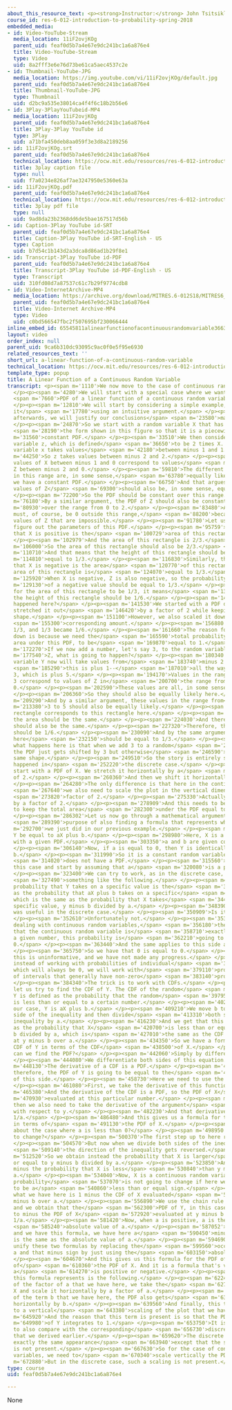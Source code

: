 ```yaml
---
about_this_resource_text: <p><strong>Instructor:</strong> John Tsitsiklis</p>
course_id: res-6-012-introduction-to-probability-spring-2018
embedded_media:
- id: Video-YouTube-Stream
  media_location: 11iF2ovjKOg
  parent_uid: feaf0d5b7a4e67e9dc241bc1a6a876e4
  title: Video-YouTube-Stream
  type: Video
  uid: 8a2fff3e6e76d73be61ca5aec4537c2e
- id: Thumbnail-YouTube-JPG
  media_location: https://img.youtube.com/vi/11iF2ovjKOg/default.jpg
  parent_uid: feaf0d5b7a4e67e9dc241bc1a6a876e4
  title: Thumbnail-YouTube-JPG
  type: Thumbnail
  uid: d2bc9a535e38014ca4f4f6c18b2b56e6
- id: 3Play-3PlayYouTubeid-MP4
  media_location: 11iF2ovjKOg
  parent_uid: feaf0d5b7a4e67e9dc241bc1a6a876e4
  title: 3Play-3Play YouTube id
  type: 3Play
  uid: a71bfa450deb8aa059f3e3d8a2189256
- id: 11iF2ovjKOg.srt
  parent_uid: feaf0d5b7a4e67e9dc241bc1a6a876e4
  technical_location: https://ocw.mit.edu/resources/res-6-012-introduction-to-probability-spring-2018/part-i-the-fundamentals/a-linear-function-of-a-continuous-random-variable/11iF2ovjKOg.srt
  title: 3play caption file
  type: null
  uid: f7a0234e826af7ae3247950e5360e63a
- id: 11iF2ovjKOg.pdf
  parent_uid: feaf0d5b7a4e67e9dc241bc1a6a876e4
  technical_location: https://ocw.mit.edu/resources/res-6-012-introduction-to-probability-spring-2018/part-i-the-fundamentals/a-linear-function-of-a-continuous-random-variable/11iF2ovjKOg.pdf
  title: 3play pdf file
  type: null
  uid: 9ad8da23b2368dd6de5bae167517d56b
- id: Caption-3Play YouTube id-SRT
  parent_uid: feaf0d5b7a4e67e9dc241bc1a6a876e4
  title: Caption-3Play YouTube id-SRT-English - US
  type: Caption
  uid: b7d54c1b143d2a3dca8d86ad1b29f8e1
- id: Transcript-3Play YouTube id-PDF
  parent_uid: feaf0d5b7a4e67e9dc241bc1a6a876e4
  title: Transcript-3Play YouTube id-PDF-English - US
  type: Transcript
  uid: 310fd08d7a87537c61c7b29f9774cdb8
- id: Video-InternetArchive-MP4
  media_location: https://archive.org/download/MITRES.6-012S18/MITRES6_012S18_L11-03_300k.mp4
  parent_uid: feaf0d5b7a4e67e9dc241bc1a6a876e4
  title: Video-Internet Archive-MP4
  type: Video
  uid: c0bd566547fbc2f507695bf230066444
inline_embed_id: 65545811alinearfunctionofacontinuousrandomvariable36636307
layout: video
order_index: null
parent_uid: 9ca6b310dc93095c9ac0f0e5f95e6930
related_resources_text: ''
short_url: a-linear-function-of-a-continuous-random-variable
technical_location: https://ocw.mit.edu/resources/res-6-012-introduction-to-probability-spring-2018/part-i-the-fundamentals/a-linear-function-of-a-continuous-random-variable
template_type: popup
title: A Linear Function of a Continuous Random Variable
transcript: <p><span m='1110'>We now move to the case of continuous random variables.</span>
  </p><p><span m='4280'>We will start with a special case where we want to find the</span>
  <span m='7660'>PDF of a linear function of a continuous random variable.</span>
  </p><p><span m='12810'>We will start by considering a simple example, and study
  it</span> <span m='17780'>using an intuitive argument.</span> </p><p><span m='20410'>And
  afterwards, we will justify our conclusions</span> <span m='23580'>mathematically.</span>
  </p><p><span m='24870'>So we start with a random variable X that has a PDF over</span>
  <span m='28190'>the form shown in this figure so that it is a piecewise</span> <span
  m='31560'>constant PDF.</span> </p><p><span m='33510'>We then consider a random
  variable z, which is defined</span> <span m='36650'>to be 2 times X. The random
  variable x takes values</span> <span m='42180'>between minus 1 and 1.</span> </p><p><span
  m='44250'>So z takes values between minus 2 and 2.</span> </p><p><span m='51560'>Now,
  values of X between minus 1 and 0 correspond to values</span> <span m='56500'>of
  Z between minus 2 and 0.</span> </p><p><span m='59810'>The different values of X
  in this range are, in some sense,</span> <span m='63780'>equally likely, because
  we have a constant PDF.</span> </p><p><span m='66750'>And that argues that the corresponding
  values of Z</span> <span m='69300'>should also be, in some sense, equally likely.</span>
  </p><p><span m='72200'>So the PDF should be constant over this range.</span> </p><p><span
  m='76180'>By a similar argument, the PDF of Z should also be constant</span> <span
  m='80930'>over the range from 0 to 2.</span> </p><p><span m='83480'>And the PDF
  must, of course, be 0 outside this range,</span> <span m='88200'>because these are
  values of Z that are impossible.</span> </p><p><span m='91780'>Let us now try to
  figure out the parameters of this PDF.</span> </p><p><span m='95759'>The probability
  that X is positive is the</span> <span m='100729'>area of this rectangle.</span>
  </p><p><span m='102979'>And the area of this rectangle is 2/3.</span> </p><p><span
  m='106000'>So the area of this rectangle should also be 2/3.</span> </p><p><span
  m='110710'>And that means that the height of this rectangle should be</span> <span
  m='114810'>equal to 1/3.</span> </p><p><span m='116830'>Similarly, the probability
  that X is negative is the area</span> <span m='120770'>of this rectangle, and the
  area of this rectangle is</span> <span m='124070'>equal to 1/3.</span> </p><p><span
  m='125920'>When X is negative, Z is also negative, so the probability</span> <span
  m='129130'>of a negative value should be equal to 1/3.</span> </p><p><span m='131960'>And
  for the area of this rectangle to be 1/3, it means</span> <span m='135650'>that
  the height of this rectangle should be 1/6.</span> </p><p><span m='140240'>So what
  happened here?</span> </p><p><span m='141530'>We started with a PDF of X and essentially
  stretched it out</span> <span m='146420'>by a factor of 2 while keeping the same
  shape.</span> </p><p><span m='151100'>However, we also scaled it down by a</span>
  <span m='155300'>corresponding amount.</span> </p><p><span m='156880'>So 2/3 became
  1/3, and 1/3 became 1/6.</span> </p><p><span m='161660'>The reason for this scaling
  down is because we need the</span> <span m='165590'>total probability, the total
  area under this PDF, to be</span> <span m='169870'>equal to 1.</span> </p><p><span
  m='172270'>If we now add a number, let's say 3, to the random variable</span> <span
  m='177540'>Z, what is going to happen?</span> </p><p><span m='180340'>The random
  variable Y now will take values from</span> <span m='183740'>minus 2 plus 3--</span>
  <span m='185290'>this is plus 1--</span> <span m='187010'>all the way up to 2 plus
  3, which is plus 5.</span> </p><p><span m='194170'>Values in the range from 1 to
  3 correspond to values of Z in</span> <span m='200700'>the range from minus 2 to
  0.</span> </p><p><span m='202590'>These values are all, in some sense, equally likely.</span>
  </p><p><span m='206360'>So they should also be equally likely here.</span> </p><p><span
  m='209290'>And by a similar argument, these values in the range from</span> <span
  m='213380'>3 to 5 should also be equally likely.</span> </p><p><span m='216600'>This
  rectangle corresponds to this rectangle here.</span> </p><p><span m='222280'>So
  the area should be the same.</span> </p><p><span m='224030'>And therefore, the height
  should also be the same.</span> </p><p><span m='227320'>Therefore, the height here
  should be 1/6.</span> </p><p><span m='230090'>And by the same argument, the height
  here</span> <span m='232150'>should be equal to 1/3.</span> </p><p><span m='236130'>So
  what happens here is that when we add 3 to a random</span> <span m='240640'>variable,
  the PDF just gets shifted by 3 but otherwise</span> <span m='246590'>retains the
  same shape.</span> </p><p><span m='249510'>So the story is entirely similar to what
  happened in</span> <span m='252220'>the discrete case.</span> </p><p><span m='253520'>We
  start with a PDF of X. We stretch it horizontally by a</span> <span m='258660'>factor
  of 2.</span> </p><p><span m='260360'>And then we shift it horizontally by 3.</span>
  </p><p><span m='264280'>The only difference is that here in the continuous case,</span>
  <span m='267640'>we also need to scale the plot in the vertical dimension by a</span>
  <span m='273820'>factor of 2.</span> </p><p><span m='275330'>Actually, make it smaller
  by a factor of 2.</span> </p><p><span m='278909'>And this needs to be done in order
  to keep the total area</span> <span m='282300'>under the PDF equal to 1.</span>
  </p><p><span m='286302'>Let us now go through a mathematical argument with the</span>
  <span m='289390'>purpose of also finding a formula that represents what</span> <span
  m='292700'>we just did in our previous example.</span> </p><p><span m='295730'>Let
  Y be equal to aX plus b.</span> </p><p><span m='298980'>Here, X is a random variable
  with a given PDF.</span> </p><p><span m='303350'>a and b are given constants.</span>
  </p><p><span m='306140'>Now, if a is equal to 0, then Y is identically equal to
  b.</span> </p><p><span m='311990'>So it is a constant random variable and</span>
  <span m='314020'>does not have a PDF.</span> </p><p><span m='315560'>So let us exclude
  this case and start by assuming that a</span> <span m='320080'>is a positive number.</span>
  </p><p><span m='323400'>We can try to work, as in the discrete case, and try</span>
  <span m='327490'>something like the following.</span> </p><p><span m='329440'>The
  probability that Y takes on a specific value is the</span> <span m='334120'>same
  as the probability that aX plus b takes on a specific</span> <span m='339430'>value,
  which is the same as the probability that X takes</span> <span m='344030'>on the
  specific value, y minus b divided by a.</span> </p><p><span m='348390'>This equality
  was useful in the discrete case.</span> </p><p><span m='350909'>Is it useful here?</span>
  </p><p><span m='352610'>Unfortunately not.</span> </p><p><span m='353850'>When we're
  dealing with continuous random variables,</span> <span m='356180'>the probability
  that the continuous random variable is</span> <span m='358710'>exactly equal to
  a given number, this probability is</span> <span m='362210'>going to be equal to
  0.</span> </p><p><span m='363440'>And the same applies to this side as well.</span>
  </p><p><span m='365750'>So we have that 0 is equal to 0.</span> </p><p><span m='368190'>And
  this is uninformative, and we have not made any progress.</span> </p><p><span m='372030'>So
  instead of working with probabilities of individual</span> <span m='375020'>points
  which will always be 0, we will work with</span> <span m='379110'>probabilities
  of intervals that generally have non-zero</span> <span m='383140'>probability.</span>
  </p><p><span m='384340'>The trick is to work with CDFs.</span> </p><p><span m='386930'>So
  let us try to find the CDF of Y. The CDF of the random</span> <span m='393690'>variable
  Y is defined as the probability that the random</span> <span m='397950'>variable
  is less than or equal to a certain number.</span> </p><p><span m='402000'>Now, in
  our case, Y is aX plus b.</span> </p><p><span m='409210'>We move b to the other
  side of the inequality and then divide</span> <span m='413310'>both sides of the
  inequality by a.</span> </p><p><span m='416230'>And we get that this is the same
  as the probability that X</span> <span m='420700'>is less than or equal to y minus
  b divided by a, which is</span> <span m='427010'>the same as the CDF of X evaluated
  at y minus b over a.</span> </p><p><span m='434350'>So we have a formula for the
  CDF of Y in terms of the CDF</span> <span m='438500'>of X.</span> </p><p><span m='440280'>How
  can we find the PDF?</span> </p><p><span m='442060'>Simply by differentiating.</span>
  </p><p><span m='444080'>We differentiate both sides of this equation.</span> </p><p><span
  m='448130'>The derivative of a CDF is a PDF.</span> </p><p><span m='451220'>And
  therefore, the PDF of Y is going to be equal to the</span> <span m='456890'>derivative
  of this side.</span> </p><p><span m='458730'>Here we need to use the chain rule.</span>
  </p><p><span m='461080'>First, we take the derivative of this function.</span> </p><p><span
  m='465380'>And the derivative of the CDF is a PDF, so the PDF of X</span> <span
  m='470930'>evaluated at this particular number.</span> </p><p><span m='475960'>But
  then we also need to take the derivative of the argument</span> <span m='479680'>inside
  with respect to y.</span> </p><p><span m='482230'>And that derivative is equal to
  1/a.</span> </p><p><span m='486480'>And this gives us a formula for the PDF of Y
  in terms of</span> <span m='491130'>the PDF of X.</span> </p><p><span m='493680'>How
  about the case where a is less than 0?</span> </p><p><span m='498950'>What is going
  to change?</span> </p><p><span m='500370'>The first step up to here remains valid.</span>
  </p><p><span m='504570'>But now when we divide both sides of the inequality by a,</span>
  <span m='509140'>the direction of the inequality gets reversed.</span> </p><p><span
  m='512520'>So we obtain instead the probability that X is larger</span> <span m='518510'>than
  or equal to y minus b divided by a.</span> </p><p><span m='523850'>And this is 1
  minus the probability that X is less</span> <span m='530840'>than y minus b over
  a.</span> </p><p><span m='534040'>Now, X is a continuous random variable, so the
  probability</span> <span m='537070'>is not going to change if here we make the inequality
  to be a</span> <span m='540860'>less than or equal sign.</span> </p><p><span m='546320'>And
  what we have here is 1 minus the CDF of X evaluated</span> <span m='552760'>at y
  minus b over a.</span> </p><p><span m='556890'>We use the chain rule once more,
  and we obtain that the</span> <span m='562300'>PDF of Y, in this case, is equal
  to minus the PDF of X</span> <span m='572920'>evaluated at y minus b over a times
  1/a.</span> </p><p><span m='581420'>Now, when a is positive, a is the same as the</span>
  <span m='585240'>absolute value of a.</span> </p><p><span m='587052'>When a is negative
  and we have this formula, we have here a</span> <span m='590450'>minus a, which
  is the same as the absolute value of a.</span> </p><p><span m='594690'>So we can
  unify these two formulas by replacing the</span> <span m='599560'>occurrences of
  a and that minus sign by just using the</span> <span m='603150'>absolute value.</span>
  </p><p><span m='604670'>And this gives us this formula for the PDF of Y in terms
  of</span> <span m='610360'>the PDF of X. And it is a formula that's valid whether
  a</span> <span m='614270'>is positive or negative.</span> </p><p><span m='618510'>What
  this formula represents is the following.</span> </p><p><span m='622420'>Because
  of the factor of a that we have here, we take the</span> <span m='627700'>PDF of
  X and scale it horizontally by a factor of a.</span> </p><p><span m='632482'>Because
  of the term b that we have here, the PDF also gets</span> <span m='637040'>shifted
  horizontally by b.</span> </p><p><span m='639560'>And finally, this term here corresponds
  to a vertical</span> <span m='643380'>scaling of the plot that we have.</span> </p><p><span
  m='645920'>And the reason that this term is present is so that the PDF</span> <span
  m='649980'>of Y integrates to 1.</span> </p><p><span m='653750'>It is interesting
  to also compare with the corresponding</span> <span m='656730'>discrete formula
  that we derived earlier.</span> </p><p><span m='659620'>The discrete formula has
  exactly the same appearance</span> <span m='663940'>except that the scaling factor
  is not present.</span> </p><p><span m='667630'>So for the case of continuous random
  variables, we need to</span> <span m='670340'>scale vertically the PDF.</span> </p><p><span
  m='672880'>But in the discrete case, such a scaling is not present.</span> </p><p></p>
type: course
uid: feaf0d5b7a4e67e9dc241bc1a6a876e4

---
```

None